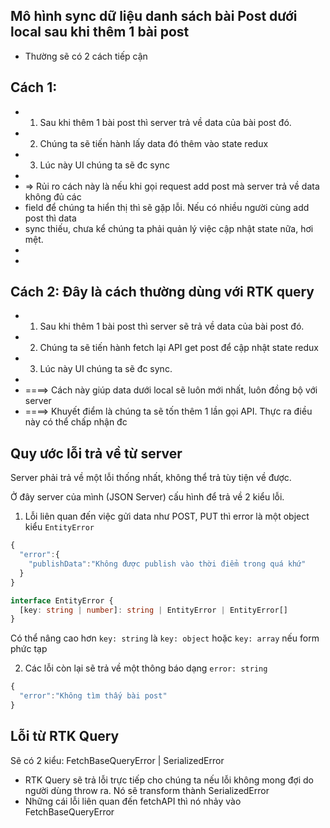 ## Mô hình sync dữ liệu danh sách bài Post dưới local sau khi thêm 1 bài post

- Thường sẽ có 2 cách tiếp cận

## Cách 1:

- 1. Sau khi thêm 1 bài post thì server trả về data của bài post đó.
- 2. Chúng ta sẽ tiến hành lấy data đó thêm vào state redux
- 3. Lúc này UI chúng ta sẽ đc sync
-
- => Rủi ro cách này là nếu khi gọi request add post mà server trả về data không đủ các
- field để chúng ta hiển thị thì sẽ gặp lỗi. Nếu có nhiều người cùng add post thì data
- sync thiếu, chưa kể chúng ta phải quản lý việc cập nhật state nữa, hơi mệt.
-
-

## Cách 2: Đây là cách thường dùng với RTK query

- 1. Sau khi thêm 1 bài post thì server sẽ trả về data của bài post đó.
- 2. Chúng ta sẽ tiến hành fetch lại API get post để cập nhật state redux
- 3. Lúc này UI chúng ta sẽ đc sync.
-
- ====> Cách này giúp data dưới local sẽ luôn mới nhất, luôn đồng bộ với server
- ====> Khuyết điểm là chúng ta sẽ tốn thêm 1 lần gọi API. Thực ra điều này có thể chấp nhận đc

## Quy ước lỗi trả về từ server

Server phải trả về một lỗi thống nhất, không thể trả tùy tiện về được.

Ở đây server của mình (JSON Server) cấu hình để trả về 2 kiểu lỗi.

1. Lỗi liên quan đến việc gửi data như POST, PUT thì error là một object kiểu `EntityError`

```ts
{
  "error":{
    "publishData":"Không được publish vào thời điểm trong quá khứ"
  }
}
```

```ts
interface EntityError {
  [key: string | number]: string | EntityError | EntityError[]
}
```

Có thể nâng cao hơn `key: string` là `key: object` hoặc `key: array` nếu form phức tạp

2. Các lỗi còn lại sẽ trả về một thông báo dạng `error: string`

```ts
{
  "error":"Không tìm thấy bài post"
}
```

## Lỗi từ RTK Query

Sẽ có 2 kiểu: FetchBaseQueryError | SerializedError

- RTK Query sẽ trả lỗi trực tiếp cho chúng ta nếu lỗi không mong đợi do người dùng throw ra. Nó sẽ transform thành SerializedError
- Những cái lỗi liên quan đến fetchAPI thì nó nhảy vào FetchBaseQueryError
